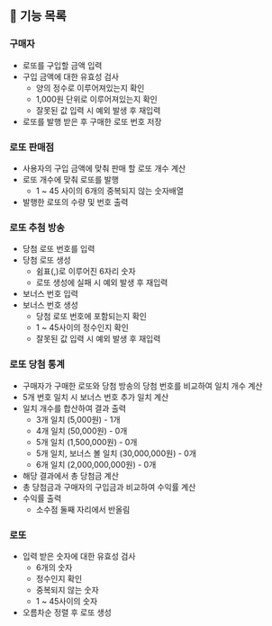 ## 🎰 기능 목록

### 구매자

- 로또를 구입할 금액 입력
- 구입 금액에 대한 유효성 검사
  - 양의 정수로 이루어져있는지 확인
  - 1,000원 단위로 이루어져있는지 확인
  - 잘못된 값 입력 시 예외 발생 후 재입력
- 로또를 발행 받은 후 구매한 로또 번호 저장

### 로또 판매점

- 사용자의 구입 금액에 맞춰 판매 할 로또 개수 계산
- 로또 개수에 맞춰 로또를 발행
  - 1 ~ 45 사이의 6개의 중복되지 않는 숫자배열
- 발행한 로또의 수량 및 번호 출력

### 로또 추첨 방송

- 당첨 로또 번호를 입력
- 당첨 로또 생성
  - 쉼표(,)로 이루어진 6자리 숫자
  - 로또 생성에 실패 시 예외 발생 후 재입력
- 보너스 번호 입력
- 보너스 번호 생성
  - 당첨 로또 번호에 포함되는지 확인
  - 1 ~ 45사이의 정수인지 확인
  - 잘못된 값 입력 시 예외 발생 후 재입력

### 로또 당첨 통계

- 구매자가 구매한 로또와 당첨 방송의 당첨 번호를 비교하여 일치 개수 계산
- 5개 번호 일치 시 보너스 번호 추가 일치 계산
- 일치 개수를 합산하여 결과 출력
  - 3개 일치 (5,000원) - 1개
  - 4개 일치 (50,000원) - 0개
  - 5개 일치 (1,500,000원) - 0개
  - 5개 일치, 보너스 볼 일치 (30,000,000원) - 0개
  - 6개 일치 (2,000,000,000원) - 0개
- 해당 결과에서 총 당첨금 계산
- 총 당첨금과 구매자의 구입금과 비교하여 수익률 계산
- 수익률 출력
  - 소수점 둘째 자리에서 반올림

### 로또

- 입력 받은 숫자에 대한 유효성 검사
  - 6개의 숫자
  - 정수인지 확인
  - 중복되지 않는 숫자
  - 1 ~ 45사이의 숫자
- 오름차순 정렬 후 로또 생성
